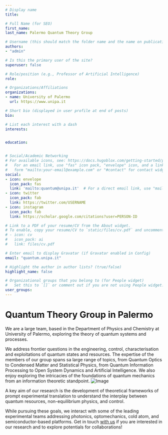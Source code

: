 ```yaml
---
# Display name
title: 

# Full Name (for SEO)
first_name: 
last_name: Palermo Quantum Theory Group

# Username (this should match the folder name and the name on publications)
authors:
- "admin"

# Is this the primary user of the site?
superuser: false

# Role/position (e.g., Professor of Artificial Intelligence)
role: 

# Organizations/Affiliations
organizations:
- name: University of Palermo
  url: https://www.unipa.it

# Short bio (displayed in user profile at end of posts)
bio: 

# List each interest with a dash
interests:


education:


# Social/Academic Networking
# For available icons, see: https://docs.hugoblox.com/getting-started/page-builder/#icons
#   For an email link, use "fas" icon pack, "envelope" icon, and a link in the
#   form "mailto:your-email@example.com" or "#contact" for contact widget.
social:
- icon: envelope
  icon_pack: fas
  link: 'mailto:quantum@unipa.it'  # For a direct email link, use "mailto:test@example.org".
- icon: twitter
  icon_pack: fab
  link: https://twitter.com/USERNAME
- icon: instagram
  icon_pack: fab
  link: https://scholar.google.com/citations?user=PERSON-ID

# Link to a PDF of your resume/CV from the About widget.
# To enable, copy your resume/CV to `static/files/cv.pdf` and uncomment the lines below.
# - icon: cv
#   icon_pack: ai
#   link: files/cv.pdf

# Enter email to display Gravatar (if Gravatar enabled in Config)
email: "quantum.unipa.it"

# Highlight the author in author lists? (true/false)
highlight_name: false

# Organizational groups that you belong to (for People widget)
#   Set this to `[]` or comment out if you are not using People widget.
user_groups:
---
```

<html lang="en">
    <body>
      <h1>Quantum Theory Group in Palermo</h1>
      <p>We are a large team, based in the Department of Physics and Chemistry at University of Palermo, exploring the theory of quantum systems and processes.
      <p>
      We address frontier questions in the engineering, control, characterisation and exploitations of quantum states and resources. The expertise of the members of our group spans sa large range of topics, from Quantum Optics to Condensed Matter and Statistical Physics, from Quantum Information Processing to Open System Dynamics and Artificial Intelligence. We also enjoy exploring the intricacies of the foundations of quantum mechanics from an information theoretic standpoint.
      <img src="foto_gruppo_3.jpeg" alt="Image" style="max-width: 100%; margin-right: 20px;">
      <p>
      A key aim of our research is the development of theoretical frameworks of prompt experimental translation to understand the interplay between quantum resources, non-equilibrium physics, and control.
      </p>
      <p> 
      While pursuing these goals, we interact with some of the leading experimental teams addressing photonics, optomechanics, cold atom, and semiconductor-based platforms.
      Get in touch <a href="mailto:indirizzo@email.com">with us</a> if you are interested in our research and to explore potentials for collaborations!
      </p>
      </div>
      </div> 
    </body>
</html> 
